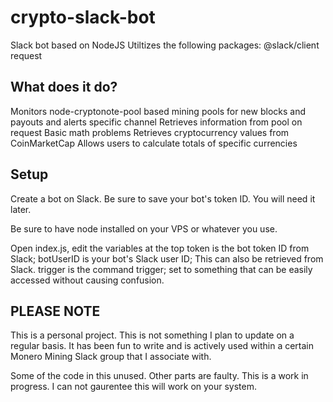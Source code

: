 # crypto-slack-bot

Slack bot based on NodeJS
Utiltizes the following packages:
	@slack/client
	request


## What does it do?

Monitors node-cryptonote-pool based mining pools for new blocks and payouts and alerts specific channel
Retrieves information from pool on request
Basic math problems
Retrieves cryptocurrency values from CoinMarketCap
Allows users to calculate totals of specific currencies

## Setup
Create a bot on Slack. 
Be sure to save your bot's token ID. You will need it later.

Be sure to have node installed on your VPS or whatever you use. 

Open index.js, edit the variables at the top
token is the bot token ID from Slack;
botUserID is your bot's Slack user ID; This can also be retrieved from Slack.
trigger is the command trigger; set to something that can be easily accessed without causing confusion.

## PLEASE NOTE
This is a personal project. This is not something I plan to update on a regular basis. It has been fun to write and is actively used within a certain Monero Mining Slack group that I associate with.

Some of the code in this unused. Other parts are faulty. This is a work in progress. I can not gaurentee this will work on your system. 

